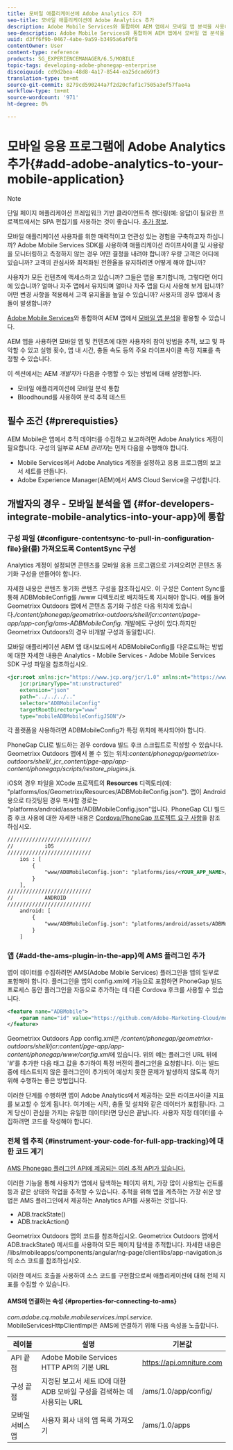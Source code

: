 ```yaml
---
title: 모바일 애플리케이션에 Adobe Analytics 추가
seo-title: 모바일 애플리케이션에 Adobe Analytics 추가
description: Adobe Mobile Services와 통합하여 AEM 앱에서 모바일 앱 분석을 사용하는 방법에 대해 알려면 이 페이지를 따르십시오.
seo-description: Adobe Mobile Services와 통합하여 AEM 앱에서 모바일 앱 분석을 사용하는 방법에 대해 알려면 이 페이지를 따르십시오.
uuid: d3ff6f9b-0467-4abe-9a59-b3495a6af0f8
contentOwner: User
content-type: reference
products: SG_EXPERIENCEMANAGER/6.5/MOBILE
topic-tags: developing-adobe-phonegap-enterprise
discoiquuid: cd9d2bea-48d8-4a17-8544-ea25dcad69f3
translation-type: tm+mt
source-git-commit: 8279cd590244a7f2d20cfaf1c7505a3ef57fae4a
workflow-type: tm+mt
source-wordcount: '971'
ht-degree: 0%

---
```



# 모바일 응용 프로그램에 Adobe Analytics 추가{#add-adobe-analytics-to-your-mobile-application}

>[!NOTE]
>
>단일 페이지 애플리케이션 프레임워크 기반 클라이언트측 렌더링(예: 응답)이 필요한 프로젝트에서는 SPA 편집기를 사용하는 것이 좋습니다. [추가 정보](/help/sites-developing/spa-overview.md).

모바일 애플리케이션 사용자를 위한 매력적이고 연관성 있는 경험을 구축하고자 하십니까? Adobe Mobile Services SDK를 사용하여 애플리케이션 라이프사이클 및 사용량을 모니터링하고 측정하지 않는 경우 어떤 결정을 내려야 합니까? 우량 고객은 어디에 있습니까? 고객의 관심사와 최적화된 전환율을 유지하려면 어떻게 해야 합니까?

사용자가 모든 컨텐츠에 액세스하고 있습니까? 그들은 앱을 포기합니까, 그렇다면 어디에 있습니까? 얼마나 자주 앱에서 유지되며 얼마나 자주 앱을 다시 사용해 보게 됩니까? 어떤 변경 사항을 적용해서 고객 유지율을 높일 수 있습니까? 사용자의 경우 앱에서 충돌이 발생합니까?

[Adobe Mobile Services](https://www.adobe.com/marketing-cloud/mobile-marketing.html)와 통합하여 AEM 앱에서 [모바일 앱 분석](https://www.adobe.com/ca/solutions/digital-analytics/mobile-web-apps-analytics.html)을 활용할 수 있습니다.

AEM 앱을 사용하면 모바일 앱 및 컨텐츠에 대한 사용자의 참여 방법을 추적, 보고 및 파악할 수 있고 실행 횟수, 앱 내 시간, 충돌 속도 등의 주요 라이프사이클 측정 지표를 측정할 수 있습니다.

이 섹션에서는 AEM *개발자*&#x200B;가 다음을 수행할 수 있는 방법에 대해 설명합니다.

* 모바일 애플리케이션에 모바일 분석 통합
* Bloodhound를 사용하여 분석 추적 테스트

## 필수 조건 {#prerequisties}

AEM Mobile은 앱에서 추적 데이터를 수집하고 보고하려면 Adobe Analytics 계정이 필요합니다. 구성의 일부로 AEM *관리자*&#x200B;는 먼저 다음을 수행해야 합니다.

* Mobile Services에서 Adobe Analytics 계정을 설정하고 응용 프로그램의 보고서 세트를 만듭니다.
* Adobe Experience Manager(AEM)에서 AMS Cloud Service을 구성합니다.

## 개발자의 경우 - 모바일 분석을 앱 {#for-developers-integrate-mobile-analytics-into-your-app}에 통합

### 구성 파일 {#configure-contentsync-to-pull-in-configuration-file}을(를) 가져오도록 ContentSync 구성

Analytics 계정이 설정되면 콘텐츠를 모바일 응용 프로그램으로 가져오려면 콘텐츠 동기화 구성을 만들어야 합니다.

자세한 내용은 콘텐츠 동기화 콘텐츠 구성을 참조하십시오. 이 구성은 Content Sync를 통해 ADBMobileConfig를 /www 디렉토리로 배치하도록 지시해야 합니다. 예를 들어 Geometrixx Outdoors 앱에서 콘텐츠 동기화 구성은 다음 위치에 있습니다.*/content/phonegap/geometrixx-outdoors/shell/jcr:content/page-app/app-config/ams-ADBMobileConfig*. 개발에도 구성이 있다.하지만 Geometrixx Outdoors의 경우 비개발 구성과 동일합니다.

모바일 애플리케이션 AEM 앱 대시보드에서 ADBMobileConfig를 다운로드하는 방법에 대한 자세한 내용은 Analytics - Mobile Services - Adobe Mobile Services SDK 구성 파일을 참조하십시오.

```xml
<jcr:root xmlns:jcr="https://www.jcp.org/jcr/1.0" xmlns:nt="https://www.jcp.org/jcr/nt/1.0"
    jcr:primaryType="nt:unstructured"
    extension="json"
    path="../../../.."
    selector="ADBMobileConfig"
    targetRootDirectory="www"
    type="mobileADBMobileConfigJSON"/>
```

각 플랫폼을 사용하려면 ADBMobileConfig가 특정 위치에 복사되어야 합니다.

PhoneGap CLI로 빌드하는 경우 cordova 빌드 후크 스크립트로 작성할 수 있습니다. Geometrixx Outdoors 앱에서 볼 수 있는 위치:*content/phonegap/geometrixx-outdoors/shell/_jcr_content/pge-app/app-content/phonegap/scripts/restore_plugins.js.*

iOS의 경우 파일을 XCode 프로젝트의 **Resources** 디렉토리(예: &quot;platforms/ios/Geometrixx/Resources/ADBMobileConfig.json&quot;). 앱이 Android용으로 타깃팅된 경우 복사할 경로는 &quot;platforms/android/assets/ADBMobileConfig.json&quot;입니다. PhoneGap CLI 빌드 중 후크 사용에 대한 자세한 내용은 [Cordova/PhoneGap 프로젝트 요구 사항](https://devgirl.org/2013/11/12/three-hooks-your-cordovaphonegap-project-needs/)을 참조하십시오.

```xml
///////////////////////////
//          iOS
///////////////////////////
    ios : [
        {
            "www/ADBMobileConfig.json": "platforms/ios/<YOUR_APP_NAME>/Resources/ADBMobileConfig.json"
        }
    ],
///////////////////////////
//          ANDROID
///////////////////////////
    android: [
        {
            "www/ADBMobileConfig.json": "platforms/android/assets/ADBMobileConfig.json"
        }
    ]
```

### 앱 {#add-the-ams-plugin-in-the-app}에 AMS 플러그인 추가

앱이 데이터를 수집하려면 AMS(Adobe Mobile Services) 플러그인을 앱의 일부로 포함해야 합니다. 플러그인을 앱의 config.xml에 기능으로 포함하면 PhoneGap 빌드 프로세스 동안 플러그인을 자동으로 추가하는 데 다른 Cordova 후크를 사용할 수 있습니다.

```xml
<feature name="ADBMobile">
    <param name="id" value="https://github.com/Adobe-Marketing-Cloud/mobile-services#0482f9cedf90c98a8d4b07219ece1933b2e46a60"/>
</feature>
```

Geometrixx Outdoors App config.xml은 */content/phonegap/geometrixx-outdoors/shell/jcr:content/pge-app/app-content/phonegap/www/config.xml*&#x200B;에 있습니다. 위의 예는 플러그인 URL 뒤에 &#39;#&#39;를 추가한 다음 태그 값을 추가하여 특정 버전의 플러그인을 요청합니다. 이는 빌드 중에 테스트되지 않은 플러그인이 추가되어 예상치 못한 문제가 발생하지 않도록 하기 위해 수행하는 좋은 방법입니다.

이러한 단계를 수행하면 앱이 Adobe Analytics에서 제공하는 모든 라이프사이클 지표를 보고할 수 있게 됩니다. 여기에는 시작, 충돌 및 설치와 같은 데이터가 포함됩니다. 그게 당신이 관심을 가지는 유일한 데이터라면 당신은 끝납니다. 사용자 지정 데이터를 수집하려면 코드를 작성해야 합니다.

### 전체 앱 추적 {#instrument-your-code-for-full-app-tracking}에 대한 코드 계기

[AMS Phonegap 플러그인 API에 제공되는 여러 추적 API가 있습니다.](https://docs.adobe.com/content/help/en/mobile-services/ios/phonegap-ios/phonegap-methods.html)

이러한 기능을 통해 사용자가 앱에서 탐색하는 페이지 위치, 가장 많이 사용되는 컨트롤 등과 같은 상태와 작업을 추적할 수 있습니다. 추적을 위해 앱을 계측하는 가장 쉬운 방법은 AMS 플러그인에서 제공하는 Analytics API를 사용하는 것입니다.

* ADB.trackState()
* ADB.trackAction()

Geometrixx Outdoors 앱의 코드를 참조하십시오. Geometrixx Outdoors 앱에서 ADB.trackState() 메서드를 사용하여 모든 페이지 탐색을 추적합니다. 자세한 내용은 /libs/mobileapps/components/angular/ng-page/clientlibs/app-navigation.js의 소스 코드를 참조하십시오.

이러한 메서드 호출을 사용하여 소스 코드를 구현함으로써 애플리케이션에 대해 전체 지표를 수집할 수 있습니다.

#### AMS에 연결하는 속성 {#properties-for-connecting-to-ams}

*com.adobe.cq.mobile.mobileservices.impl.service.* MobileServicesHttpClientImpl은 AMS에 연결하기 위해 다음 속성을 노출합니다.

| **레이블** | **설명** | **기본값** |
|---|---|---|
| API 끝점 | Adobe Mobile Services HTTP API의 기본 URL | https://api.omniture.com |
| 구성 끝점 | 지정된 보고서 세트 ID에 대한 ADB 모바일 구성을 검색하는 데 사용되는 URL | /ams/1.0/app/config/ |
| 모바일 서비스 앱 | 사용자 회사 내의 앱 목록 가져오기 | /ams/1.0/apps |

